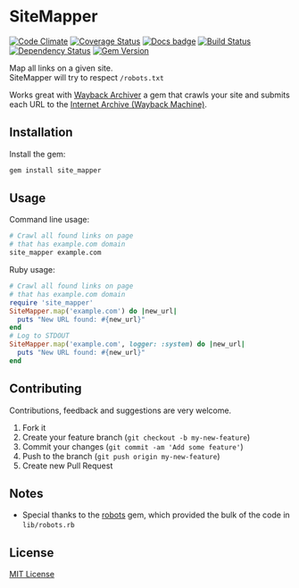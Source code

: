 # SiteMapper

[![Code Climate](https://codeclimate.com/github/buren/site_mapper.png)](https://codeclimate.com/github/buren/site_mapper)
[![Coverage Status](https://img.shields.io/coveralls/buren/site_mapper.svg)](https://coveralls.io/r/buren/site_mapper)
[![Docs badge](https://inch-ci.org/github/buren/site_mapper.svg?branch=master)](http://www.rubydoc.info/github/buren/site_mapper/master)
[![Build Status](https://travis-ci.org/buren/site_mapper.svg?branch=master)](https://travis-ci.org/buren/site_mapper)
[![Dependency Status](https://gemnasium.com/buren/site_mapper.svg)](https://gemnasium.com/buren/site_mapper)
[![Gem Version](https://badge.fury.io/rb/site_mapper.svg)](http://badge.fury.io/rb/site_mapper)

Map all links on a given site.  
SiteMapper will try to respect `/robots.txt`

Works great with [Wayback Archiver](https://github.com/buren/wayback_archiver) a gem that crawls your site and submits each URL to the [Internet Archive (Wayback Machine)](https://archive.org/web/).

## Installation
Install the gem:

```bash
gem install site_mapper
```

## Usage

Command line usage:

```bash
# Crawl all found links on page
# that has example.com domain
site_mapper example.com
```

Ruby usage:

```ruby
# Crawl all found links on page
# that has example.com domain
require 'site_mapper'
SiteMapper.map('example.com') do |new_url|
  puts "New URL found: #{new_url}"
end
# Log to STDOUT
SiteMapper.map('example.com', logger: :system) do |new_url|
  puts "New URL found: #{new_url}"
end
```

## Contributing

Contributions, feedback and suggestions are very welcome.

1. Fork it
2. Create your feature branch (`git checkout -b my-new-feature`)
3. Commit your changes (`git commit -am 'Add some feature'`)
4. Push to the branch (`git push origin my-new-feature`)
5. Create new Pull Request

## Notes

* Special thanks to the [robots](https://rubygems.org/gems/robots) gem, which provided the bulk of the code in `lib/robots.rb`

## License

[MIT License](LICENSE)
